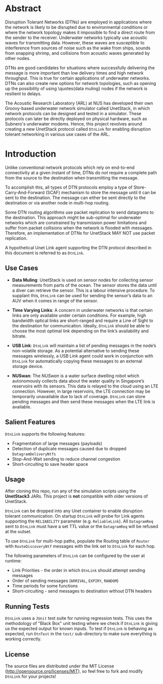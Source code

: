 Abstract
========

Disruption Tolerant Networks (DTNs) are employed in applications where the network is likely to be disrupted due to environmental conditions or where the network topology makes it impossible to find a direct route from the sender to the receiver. Underwater networks typically use acoustic waves for transmitting data. However, these waves are susceptible to interference from sources of noise such as the wake from ships, sounds from snapping shrimp, and collisions from acoustic waves generated by other nodes.

DTNs are good candidates for situations where successfully delivering the message is more important than low delivery times and high network throughput. This is true for certain applications of underwater networks. DTNs can also create new options for network topologies, such as opening up the possibility of using \quotes{data muling} nodes if the network is resilient to delays.

The Acoustic Research Laboratory (ARL) at NUS has developed their own Groovy-based underwater network simulator called UnetStack, in which network protocols can be designed and tested in a simulator. These protocols can later be directly deployed on physical hardware, such as Subnero's underwater modems. Hence, this project revolves around creating a new UnetStack protocol called `DtnLink` for enabling disruption tolerant networking in various use cases of the ARL.

Introduction
============

Unlike conventional network protocols which rely on end-to-end
connectivity at a given instant of time, DTNs do *not* require a
complete path from the source to the destination when transmitting the
message.

To accomplish this, all types of DTN protocols employ a type of
Store-Carry-And-Forward (SCAF) mechanism to store the message until it
can be sent to the destination. The message can either be sent directly
to the destination or via another node in multi-hop routing.

Some DTN routing algorithms use packet replication to send datagrams to
the destination. This approach might be sub-optimal for underwater
networks which are constrained by transmission power limitations and
suffer from packet collisions when the network is flooded with messages.
Therefore, an implementation of DTNs for UnetStack MAY NOT use packet
replication.

A hypothetical Unet Link agent supporting the DTN protocol described in
this document is referred to as `DtnLink`.

Use Cases
---------

-   **Data Muling**: UnetStack is used on sensor nodes for collecting
    sensor measurements from parts of the ocean. The sensor stores the
    data until a diver can retrieve the sensor. This is a labour
    intensive procedure. To supplant this, `DtnLink` can be used for
    sending the sensor’s data to an AUV when it comes in range of the
    sensor.

-   **Time Varying Links**: A concern in underwater networks is that
    certain links are only available under certain conditions. For
    example, high bandwidth optical links are short-ranged and require a
    Line of Sight to the destination for communication. Ideally,
    `DtnLink` should be able to choose the most optimal link
    depending on the link’s availability and bitrate.

-   **USB Link**: `DtnLink` will maintain a list of pending messages
    in the node’s non-volatile storage. As a potential alternative to
    sending these messages wirelessly, a USB Link agent could work in
    conjunction with `DtnLink` for automatically copying these
    messages to an external storage device.

-   **NUSwan**: The *NUSwan* is a water surface dwelling robot which
    autonomously collects data about the water quality in Singapore’s
    reservoirs with its sensors. This data is relayed to the cloud using
    an LTE connection. However, in large reservoirs, the LTE connection
    may be temporarily unavailable due to lack of coverage.
    `DtnLink` can store pending messages and then send these
    messages when the LTE link is available.

Salient Features
---------

`DtnLink` supports the following features:
- Fragmentation of large messages (payloads)
- Detection of duplicate messages caused due to dropped `DatagramDeliveryNtfs`
- Stop-And-Wait sending to reduce channel congestion
- Short-circuiting to save header space

Usage
---------

After cloning this repo, run any of the simulation scripts using the **UnetStack3** JARs. This project is **not** compatible with older versions of UnetStack.

`DtnLink` can be dropped into any Unet container to enable disruption tolerant communication. On startup `DtnLink` will probe for Link agents supporting the `RELIABILITY` parameter (e.g. `ReliableLink`). All `DatagramReq` sent to `DtnLink` must have a set TTL value or the `DatagramReq` will be refused at the outset.

To use `DtnLink` for multi-hop paths, populate the Routing table of `Router` with `RouteDiscoveryNtf` messages with the link set to `DtnLink` for each hop.

The following parameters of `DtnLink` can be configured by the user at runtime:

- Link Priorities - the order in which `DtnLink` should attempt sending messages
- Order of sending messages (`ARRIVAL`, `EXPIRY`, `RANDOM`)
- Time periods for some functions
- Short-circuiting - send messages to destination without DTN headers

Running Tests
---------
`DtnLink` uses a `JUnit` test suite for running regression tests. This uses the methodology of "Black Box" unit testing where we check if `DtnLink` is giving us the expected output for known inputs. To test if `DtnLink` is behaving as expected, run `DtnTest` in the `test/` sub-directory to make sure everything is working correctly.

License
---------
The source files are distributed under the MIT License (http://opensource.org/licenses/MIT), so feel free to fork and modify `DtnLink` for your projects!
